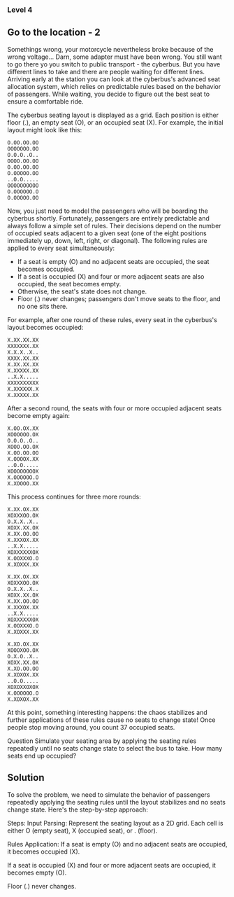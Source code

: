 ### Level 4

## Go to the location - 2

Somethings wrong, your motorcycle nevertheless broke because of the wrong voltage... Darn, some adapter must have been wrong. You still want to go there yo you switch to public transport - the cyberbus. But you have different lines to take and there are people waiting for different lines. Arriving early at the station you can look at the cyberbus's advanced seat allocation system, which relies on predictable rules based on the behavior of passengers. While waiting, you decide to figure out the best seat to ensure a comfortable ride.

The cyberbus seating layout is displayed as a grid. Each position is either floor (.), an empty seat (O), or an occupied seat (X). For example, the initial layout might look like this:

```
O.OO.OO.OO
OOOOOOO.OO
O.O.O..O..
OOOO.OO.OO
O.OO.OO.OO
O.OOOOO.OO
..O.O.....
OOOOOOOOOO
O.OOOOOO.O
O.OOOOO.OO
```

Now, you just need to model the passengers who will be boarding the cyberbus shortly. Fortunately, passengers are entirely predictable and always follow a simple set of rules. Their decisions depend on the number of occupied seats adjacent to a given seat (one of the eight positions immediately up, down, left, right, or diagonal). The following rules are applied to every seat simultaneously:

- If a seat is empty (O) and no adjacent seats are occupied, the seat becomes occupied.
- If a seat is occupied (X) and four or more adjacent seats are also occupied, the seat becomes empty.
- Otherwise, the seat's state does not change.
- Floor (.) never changes; passengers don't move seats to the floor, and no one sits there.

For example, after one round of these rules, every seat in the cyberbus's layout becomes occupied:

```
X.XX.XX.XX
XXXXXXX.XX
X.X.X..X..
XXXX.XX.XX
X.XX.XX.XX
X.XXXXX.XX
..X.X.....
XXXXXXXXXX
X.XXXXXX.X
X.XXXXX.XX
```

After a second round, the seats with four or more occupied adjacent seats become empty again:

```
X.OO.OX.XX
XOOOOOO.OX
O.O.O..O..
XOOO.OO.OX
X.OO.OO.OO
X.OOOOX.XX
..O.O.....
XOOOOOOOOX
X.OOOOOO.O
X.XOOOO.XX
```

This process continues for three more rounds:

```
X.XX.OX.XX
XOXXXOO.OX
O.X.X..X..
XOXX.XX.OX
X.XX.OO.OO
X.XXXOX.XX
..X.X.....
XOXXXXXXOX
X.OOXXXO.O
X.XOXXX.XX

X.XX.OX.XX
XOXXXOO.OX
O.X.X..X..
XOXX.XX.OX
X.XX.OO.OO
X.XXXOX.XX
..X.X.....
XOXXXXXXOX
X.OOXXXO.O
X.XOXXX.XX

X.XO.OX.XX
XOOOXOO.OX
O.X.O..X..
XOXX.XX.OX
X.XO.OO.OO
X.XOXOX.XX
..O.O.....
XOXOXXOXOX
X.OOOOOO.O
X.XOXOX.XX
```

At this point, something interesting happens: the chaos stabilizes and further applications of these rules cause no seats to change state! Once people stop moving around, you count 37 occupied seats.

Question
Simulate your seating area by applying the seating rules repeatedly until no seats change state to select the bus to take. How many seats end up occupied?

## Solution

To solve the problem, we need to simulate the behavior of passengers repeatedly applying the seating rules until the layout stabilizes and no seats change state. Here's the step-by-step approach:

Steps:
Input Parsing: Represent the seating layout as a 2D grid. Each cell is either O (empty seat), X (occupied seat), or . (floor).

Rules Application:
If a seat is empty (O) and no adjacent seats are occupied, it becomes occupied (X).

If a seat is occupied (X) and four or more adjacent seats are occupied, it becomes empty (O).

Floor (.) never changes.
